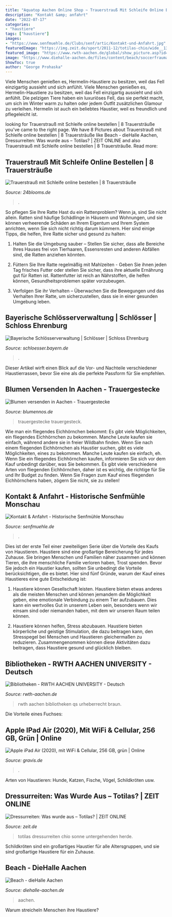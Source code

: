 ```yaml
---
title: "Aquatop Aachen Online Shop ~ Trauerstrauß Mit Schleife Online Bestellen"
description: "Kontakt &amp; anfahrt"
date: "2022-07-17"
categories:
- "haustiere"
tags: ["haustiere"]
images:
- "https://www.senfmuehle.de/Clubs/senf/artic/Kontakt-und-Anfahrt.jpg"
featuredImage: "https://img.zeit.de/sport/2011-12/totilas-chio/wide__1300x731"
featured_image: "https://www.rwth-aachen.de/global/show_picture.asp?id=aaaaaaaaabaezxu&amp;w=730"
image: "https://www.diehalle-aachen.de/files/content/beach/soccerfraumann.jpg"
ShowToc: true
author: "George Prohaska"
---
```



Viele Menschen genießen es, Hermelin-Haustiere zu besitzen, weil das Fell einzigartig aussieht und sich anfühlt.
Viele Menschen genießen es, Hermelin-Haustiere zu besitzen, weil das Fell einzigartig aussieht und sich anfühlt. Die pelzigen Tiere haben ein luxuriöses Fell, das sie perfekt macht, um sich im Winter warm zu halten oder jedem Outfit zusätzlichen Glamour zu verleihen. Hermelin ist auch ein beliebtes Haustier, weil es freundlich und pflegeleicht ist.

	

		
looking for Trauerstrauß mit Schleife online bestellen | 8 Trauersträuße you've came to the right page. We have 8 Pictures about Trauerstrauß mit Schleife online bestellen | 8 Trauersträuße like Beach - dieHalle Aachen, Dressurreiten: Was wurde aus – Totilas? | ZEIT ONLINE and also Trauerstrauß mit Schleife online bestellen | 8 Trauersträuße. Read more:
		
    
## Trauerstrauß Mit Schleife Online Bestellen | 8 Trauersträuße

<img loading=lazy src="https://24blooms.de/wp-content/uploads/2021/05/Trauerstrauss-mit-Schleife-B.jpg" onerror="this.onerror=null;this.src='https://tse2.mm.bing.net/th?id=OIP.95cVQ_6o-RB9ly-95Sg5wgHaHa&amp;pid=15.1';" alt="Trauerstrauß mit Schleife online bestellen | 8 Trauersträuße">

_Source: 24blooms.de_

>. 

	

So pflegen Sie Ihre Ratte
Hast du ein Rattenproblem? Wenn ja, sind Sie nicht allein. Ratten sind häufige Schädlinge in Häusern und Wohnungen, und sie können verheerende Schäden an Ihrem Eigentum und Ihrem System anrichten, wenn Sie sich nicht richtig darum kümmern. Hier sind einige Tipps, die helfen, Ihre Ratte sicher und gesund zu halten:
1. Halten Sie die Umgebung sauber – Stellen Sie sicher, dass alle Bereiche Ihres Hauses frei von Tierhaaren, Essensresten und anderen Abfällen sind, die Ratten anziehen könnten.

2. Füttern Sie Ihre Ratte regelmäßig mit Mahlzeiten - Geben Sie ihnen jeden Tag frisches Futter oder stellen Sie sicher, dass ihre aktuelle Ernährung gut für Ratten ist. Rattenfutter ist reich an Nährstoffen, die helfen können, Gesundheitsproblemen später vorzubeugen.

3. Verfolgen Sie ihr Verhalten – Überwachen Sie die Bewegungen und das Verhalten Ihrer Ratte, um sicherzustellen, dass sie in einer gesunden Umgebung leben.

    
## Bayerische Schlösserverwaltung | Schlösser | Schloss Ehrenburg

<img loading=lazy src="https://www.schloesser.bayern.de/bilder/schloss/co_ehren_arbeitszi600.jpg" onerror="this.onerror=null;this.src='https://tse3.mm.bing.net/th?id=OIP.1dLocOQP_XFrwY1h4iVP6wHaE8&amp;pid=15.1';" alt="Bayerische Schlösserverwaltung | Schlösser | Schloss Ehrenburg">

_Source: schloesser.bayern.de_

>. 

	

Dieser Artikel wirft einen Blick auf die Vor- und Nachteile verschiedener Haustierrassen, bevor Sie eine als die perfekte Passform für Sie empfehlen.

    
## Blumen Versenden In Aachen - Trauergestecke

<img loading=lazy src="https://www.iwi-shop.de/api/v1/files/download?bid=4767&amp;objectName=Product" onerror="this.onerror=null;this.src='https://tse2.mm.bing.net/th?id=OIP.zOLBgzXuKKyrDWGgVHp4CgHaHa&amp;pid=15.1';" alt="Blumen versenden in Aachen - Trauergestecke">

_Source: blumennos.de_

>trauergestecke trauergesteck. 

	

Wie man ein fliegendes Eichhörnchen bekommt: Es gibt viele Möglichkeiten, ein fliegendes Eichhörnchen zu bekommen. Manche Leute kaufen sie einfach, während andere sie in freier Wildbahn finden.
Wenn Sie nach einem fliegenden Eichhörnchen als Haustier suchen, gibt es viele Möglichkeiten, eines zu bekommen. Manche Leute kaufen sie einfach, eh. Wenn Sie ein fliegendes Eichhörnchen kaufen, informieren Sie sich vor dem Kauf unbedingt darüber, was Sie bekommen. Es gibt viele verschiedene Arten von fliegenden Eichhörnchen, daher ist es wichtig, die richtige für Sie und Ihr Budget zu finden. Wenn Sie Fragen zum Kauf eines fliegenden Eichhörnchens haben, zögern Sie nicht, sie zu stellen!

    
## Kontakt &amp; Anfahrt - Historische Senfmühle Monschau

<img loading=lazy src="https://www.senfmuehle.de/Clubs/senf/artic/Kontakt-und-Anfahrt.jpg" onerror="this.onerror=null;this.src='https://tse4.mm.bing.net/th?id=OIP.rMAkI5GhIQoSEJXcqHZXzAHaEA&amp;pid=15.1';" alt="Kontakt &amp; Anfahrt - Historische Senfmühle Monschau">

_Source: senfmuehle.de_

>. 

	

Dies ist der erste Teil einer zweiteiligen Serie über die Vorteile des Kaufs von Haustieren.
Haustiere sind eine großartige Bereicherung für jedes Zuhause. Sie bringen Menschen und Familien näher zusammen und können Tieren, die ihre menschliche Familie verloren haben, Trost spenden. Bevor Sie jedoch ein Haustier kaufen, sollten Sie unbedingt die Vorteile berücksichtigen, die es bietet. Hier sind fünf Gründe, warum der Kauf eines Haustieres eine gute Entscheidung ist:
1) Haustiere können Gesellschaft leisten. Haustiere bieten etwas anderes als die meisten Menschen und können jemandem die Möglichkeit geben, eine emotionale Verbindung zu einem Tier aufzubauen. Dies kann ein wertvolles Gut in unserem Leben sein, besonders wenn wir einsam sind oder niemanden haben, mit dem wir unseren Raum teilen können.

2) Haustiere können helfen, Stress abzubauen. Haustiere bieten körperliche und geistige Stimulation, die dazu beitragen kann, den Stresspegel bei Menschen und Haustieren gleichermaßen zu reduzieren. Zusammengenommen können diese Aktivitäten dazu beitragen, dass Haustiere gesund und glücklich bleiben.

    
## Bibliotheken - RWTH AACHEN UNIVERSITY - Deutsch

<img loading=lazy src="https://www.rwth-aachen.de/global/show_picture.asp?id=aaaaaaaaabaezxu&amp;w=730" onerror="this.onerror=null;this.src='https://tse1.mm.bing.net/th?id=OIP.muQ4HZDN3sxjO9Dm_H37MwHaE7&amp;pid=15.1';" alt="Bibliotheken - RWTH AACHEN UNIVERSITY - Deutsch">

_Source: rwth-aachen.de_

>rwth aachen bibliotheken qs urheberrecht braun. 

	

Die Vorteile eines Fuchses:

    
## Apple IPad Air (2020), Mit WiFi &amp; Cellular, 256 GB, Grün | Online

<img loading=lazy src="https://www.gravis.de/medias/sys_master/images/images/h43/hc3/8953446563870/140450-2-product-3x.jpg" onerror="this.onerror=null;this.src='https://tse2.mm.bing.net/th?id=OIP.WDgsTfbb4HHRo5nu4sE63AHaFk&amp;pid=15.1';" alt="Apple iPad Air (2020), mit WiFi &amp; Cellular, 256 GB, grün | Online">

_Source: gravis.de_

>. 

	

Arten von Haustieren: Hunde, Katzen, Fische, Vögel, Schildkröten usw.

    
## Dressurreiten: Was Wurde Aus – Totilas? | ZEIT ONLINE

<img loading=lazy src="https://img.zeit.de/sport/2011-12/totilas-chio/wide__1300x731" onerror="this.onerror=null;this.src='https://tse3.mm.bing.net/th?id=OIP.6m66_lQCXoGL1jKl6miXaQHaEK&amp;pid=15.1';" alt="Dressurreiten: Was wurde aus – Totilas? | ZEIT ONLINE">

_Source: zeit.de_

>totilas dressurreiten chio sonne untergehenden herde. 

	

Schildkröten sind ein großartiges Haustier für alle Altersgruppen, und sie sind großartige Haustiere für ein Zuhause.

    
## Beach - DieHalle Aachen

<img loading=lazy src="https://www.diehalle-aachen.de/files/content/beach/soccerfraumann.jpg" onerror="this.onerror=null;this.src='https://tse4.mm.bing.net/th?id=OIP.oQDmPjTDFLfGxDda-Ets2wHaE8&amp;pid=15.1';" alt="Beach - dieHalle Aachen">

_Source: diehalle-aachen.de_

>aachen. 

	

Warum streicheln Menschen ihre Haustiere?

